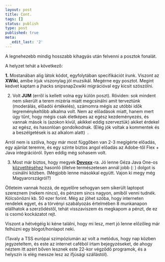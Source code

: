 ```yaml
---
layout: post
title: Cont.
tags: []
status: publish
type: post
published: true
meta:
  _edit_last: '2'
---
```

A legnehezebb mindig hosszabb kihagyás után felvenni a posztok fonalát.

A helyzet tehát a következő:

<strong>1.</strong> Mostanában alig látok kódot, egyfolytában specifikációt írunk. Viszont az <strong>XWiki</strong>, amibe írjuk viszonylag jól muzsikál. Megérne egy posztot. Megint kedvet kaptam a jhacks snipsnap2xwiki migrációval egy kicsit szöszölni.

2. Volt <strong>JUM</strong> (erről is kellett volna egy külön poszt). Röviden: sok mindent nem sikerült a terem mizéria miatt megcsinálni amit terveztünk (moderálás, előadói értékelés), számomra mégis az utóbbi idők legreménykeltőbb alkalma volt. Nem az előadások miatt, hanem mert úgy tűnt, hogy mégis csak életképes az egész kezdeményezés, és vannak mások is (azokon kívül, akikkel eddig szerveztük) akiket érdekel az egész, és hasonlóan gondolkodnak. (Elég jók voltak a kommentek és a beszélgetések is az alkalom alatt)  .

Arról nem is szólva, hogy már most függőben van 2-3 megígérte előadás, egy ajánlat teremre, és egy szinte biztos angol előadás az Adobe-től Flex + Java integrációról. Ilyen eddig még sohasem volt.

3. Most már biztos, hogy megyek<strong> </strong><a href="http://devoxx.com"><strong>Devoxx</strong></a>-ra. Jó lenne Géza Java One-os <a href="http://blogs.sun.com/j1live">közvetítéséhez</a> hasonló (illetve természetesen annál jobb (: ) dolgot is csinálni közben. (Mégjobb lenne másokkal együtt. Vajon ki megy még Magyarországról?)

Ötleteim vannak hozzá, de egyelőre sehogyan sem sikerült laptopot szereznem (nekem nincs), és pénzem sincs nagyon, amiből venni tudnék. Kölcsönözni kb. 50 ezer forint. Még az jöhet szóba, hogy interneten rendelek egyet, és a törvényi szabályozás értelmében 8 munkanapon elállhatok a szerződéstől, tehát visszaviszem és megkapom a pénzt, de ez is csomó kockázatot rejt.

Viszont a hétvégéig ki kéne találni, hogy mi lesz, mert jó lenne előzőleg már felhúzni egy blogot/honlapot neki.

(Tavaly a TSS európai szimpóziumán az volt a metódus, hogy nap közben jegyzeteltem, és este az internet caféból írtam bejegyzéseket, de ahogy néztem itt azért bőven lesznek este 22-kor végződő programok, és a helyszín is elég messze lesz az ifjúsági szállástól).
